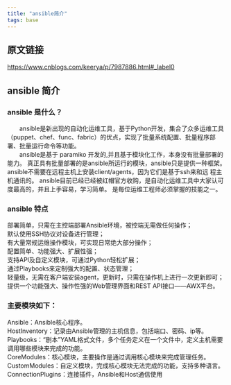 ```yaml
---
title: "ansible简介"
tags: base
---
```


## 原文链接

https://www.cnblogs.com/keerya/p/7987886.html#_label0


## ansible 简介  
### ansible 是什么？
　　ansible是新出现的自动化运维工具，基于Python开发，集合了众多运维工具（puppet、chef、func、fabric）的优点，实现了批量系统配置、批量程序部署、批量运行命令等功能。      
　　ansible是基于 paramiko 开发的,并且基于模块化工作，本身没有批量部署的能力。      真正具有批量部署的是ansible所运行的模块，ansible只是提供一种框架。      ansible不需要在远程主机上安装client/agents，因为它们是基于ssh来和远
程主机通讯的。      ansible目前已经已经被红帽官方收购，是自动化运维工具中大家认可度最高的，并且上手容易，学习简单。      是每位运维工程师必须掌握的技能之一。      

### ansible 特点
部署简单，只需在主控端部署Ansible环境，被控端无需做任何操作；  
默认使用SSH协议对设备进行管理；  
有大量常规运维操作模块，可实现日常绝大部分操作；  
配置简单、功能强大、扩展性强；  
支持API及自定义模块，可通过Python轻松扩展；  
通过Playbooks来定制强大的配置、状态管理；  
轻量级，无需在客户端安装agent，更新时，只需在操作机上进行一次更新即可；  
提供一个功能强大、操作性强的Web管理界面和REST API接口——AWX平台。      


### 主要模块如下：

Ansible：Ansible核心程序。   
HostInventory：记录由Ansible管理的主机信息，包括端口、密码、ip等。   
Playbooks：“剧本”YAML格式文件，多个任务定义在一个文件中，定义主机需要调用哪些模块来完成的功能。   
CoreModules：核心模块，主要操作是通过调用核心模块来完成管理任务。   
CustomModules：自定义模块，完成核心模块无法完成的功能，支持多种语言。   
ConnectionPlugins：连接插件，Ansible和Host通信使用
